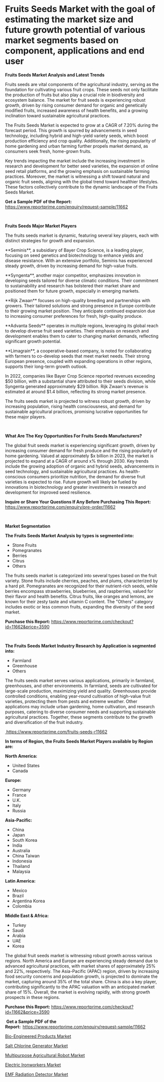 <p><h1>Fruits Seeds Market with the goal of estimating the market size and future growth potential of various market segments based on component, applications and end user</h1></p><p><strong>Fruits Seeds Market Analysis and Latest Trends</strong></p>
<p><p>Fruits seeds are vital components of the agricultural industry, serving as the foundation for cultivating various fruit crops. These seeds not only facilitate the production of fruits but also play a crucial role in biodiversity and ecosystem balance. The market for fruit seeds is experiencing robust growth, driven by rising consumer demand for organic and genetically modified fruits, increased awareness of health benefits, and a growing inclination toward sustainable agricultural practices.</p><p>The Fruits Seeds Market is expected to grow at a CAGR of 7.20% during the forecast period. This growth is spurred by advancements in seed technology, including hybrid and high-yield variety seeds, which boost production efficiency and crop quality. Additionally, the rising popularity of home gardening and urban farming further propels market demand, as consumers seek fresh, home-grown fruits.</p><p>Key trends impacting the market include the increasing investment in research and development for better seed varieties, the expansion of online seed retail platforms, and the growing emphasis on sustainable farming practices. Moreover, the market is witnessing a shift toward natural and organic fruit seeds, aligning with the global trend toward healthier lifestyles. These factors collectively contribute to the dynamic landscape of the Fruits Seeds Market.</p></p>
<p><strong>Get a Sample PDF of the Report:&nbsp;</strong> <a href="https://www.reportprime.com/enquiry/request-sample/11662?utm_campaign=9&utm_medium=2&utm_source=Github&utm_content=ia&utm_term=24122024&utm_id=fruits-seeds">https://www.reportprime.com/enquiry/request-sample/11662</a></p>
<p>&nbsp;</p>
<p><strong>Fruits Seeds Major Market Players</strong></p>
<p><p>The fruits seeds market is dynamic, featuring several key players, each with distinct strategies for growth and expansion. </p><p>**Seminis**, a subsidiary of Bayer Crop Science, is a leading player, focusing on seed genetics and biotechnology to enhance yields and disease resistance. With an extensive portfolio, Seminis has experienced steady growth, driven by increasing demand for high-value fruits.</p><p>**Syngenta**, another major competitor, emphasizes innovation in developing seeds tailored for diverse climatic conditions. Their commitment to sustainability and research has bolstered their market share and positioned them for future growth, especially in emerging markets.</p><p>**Rijk Zwaan** focuses on high-quality breeding and partnerships with growers. Their tailored solutions and strong presence in Europe contribute to their growing market position. They anticipate continued expansion due to increasing consumer preferences for fresh, high-quality produce.</p><p>**Advanta Seeds** operates in multiple regions, leveraging its global reach to develop diverse fruit seed varieties. Their emphasis on research and development enables them to cater to changing market demands, reflecting significant growth potential.</p><p>**Limagrain**, a cooperative-based company, is noted for collaborating with farmers to co-develop seeds that meet market needs. Their strong European presence, coupled with expanding operations in other regions, supports their long-term growth outlook.</p><p>In 2022, companies like Bayer Crop Science reported revenues exceeding $50 billion, with a substantial share attributed to their seeds division, while Syngenta generated approximately $29 billion. Rijk Zwaan's revenue is estimated at around $1.4 billion, reflecting its strong market presence.</p><p>The fruits seeds market is projected to witness robust growth, driven by increasing population, rising health consciousness, and demand for sustainable agricultural practices, promising lucrative opportunities for these major players.</p></p>
<p>&nbsp;</p>
<p><strong>What Are The Key Opportunities For Fruits Seeds Manufacturers?</strong></p>
<p><p>The global fruit seeds market is experiencing significant growth, driven by increasing consumer demand for fresh produce and the rising popularity of home gardening. Valued at approximately $x billion in 2023, the market is projected to expand at a CAGR of around x% through 2030. Key trends include the growing adoption of organic and hybrid seeds, advancements in seed technology, and sustainable agricultural practices. As health-conscious consumers prioritize nutrition, the demand for diverse fruit varieties is expected to rise. Future growth will likely be fueled by innovations in biotechnology and greater investments in research and development for improved seed resilience.</p></p>
<p><strong>Inquire or Share Your Questions If Any Before Purchasing This Report:</strong> <a href="https://www.reportprime.com/enquiry/pre-order/11662?utm_campaign=9&utm_medium=2&utm_source=Github&utm_content=ia&utm_term=24122024&utm_id=fruits-seeds">https://www.reportprime.com/enquiry/pre-order/11662</a></p>
<p>&nbsp;</p>
<p><strong>Market Segmentation</strong></p>
<p><strong>The Fruits Seeds Market Analysis by types is segmented into:</strong></p>
<p><ul><li>Stone Fruits</li><li>Pomegranates</li><li>Berries</li><li>Citrus</li><li>Others</li></ul></p>
<p><p>The fruits seeds market is categorized into several types based on the fruit variety. Stone fruits include cherries, peaches, and plums, characterized by a hard pit. Pomegranates are recognized for their nutrient-rich seeds, while berries encompass strawberries, blueberries, and raspberries, valued for their flavor and health benefits. Citrus fruits, like oranges and lemons, are known for their zesty taste and vitamin C content. The "Others" category includes exotic or less common fruits, expanding the diversity of the seed market.</p></p>
<p><strong>Purchase this Report:&nbsp;</strong><a href="https://www.reportprime.com/checkout?id=11662&price=3590&utm_campaign=9&utm_medium=2&utm_source=Github&utm_content=ia&utm_term=24122024&utm_id=fruits-seeds">https://www.reportprime.com/checkout?id=11662&price=3590</a></p>
<p>&nbsp;</p>
<p><strong>The Fruits Seeds Market Industry Research by Application is segmented into:</strong></p>
<p><ul><li>Farmland</li><li>Greenhouse</li><li>Others</li></ul></p>
<p><p>The fruits seeds market serves various applications, primarily in farmland, greenhouses, and other environments. In farmland, seeds are cultivated for large-scale production, maximizing yield and quality. Greenhouses provide controlled conditions, enabling year-round cultivation of high-value fruit varieties, protecting them from pests and extreme weather. Other applications may include urban gardening, home cultivation, and research purposes, catering to diverse consumer needs and supporting sustainable agricultural practices. Together, these segments contribute to the growth and diversification of the fruit industry.</p></p>
<p><a href="https://www.reportprime.com/fruits-seeds-r11662?utm_campaign=9&utm_medium=2&utm_source=Github&utm_content=ia&utm_term=24122024&utm_id=fruits-seeds">&nbsp;https://www.reportprime.com/fruits-seeds-r11662</a></p>
<p><strong>In terms of Region, the Fruits Seeds Market Players available by Region are:</strong></p>
<p>
    <p> <strong> North America: </strong>
        <ul>
            <li>United States</li>
            <li>Canada</li>
        </ul>
        </p> 
    <p> <strong> Europe: </strong>
        <ul>
            <li>Germany</li>
            <li>France</li>
            <li>U.K.</li>
            <li>Italy</li>
            <li>Russia</li>
        </ul>
        </p> 
    <p> <strong> Asia-Pacific: </strong>
        <ul>
            <li>China</li>
            <li>Japan</li>
            <li>South Korea</li>
            <li>India</li>
            <li>Australia</li>
            <li>China Taiwan</li>
            <li>Indonesia</li>
            <li>Thailand</li>
            <li>Malaysia</li>
        </ul>
        </p> 
    <p> <strong> Latin America: </strong>
        <ul>
            <li>Mexico</li>
            <li>Brazil</li>
            <li>Argentina Korea</li>
            <li>Colombia</li>
        </ul>
        </p> 
    <p> <strong> Middle East & Africa: </strong>
        <ul>
            <li>Turkey</li>
            <li>Saudi</li>
            <li>Arabia</li>
            <li>UAE</li>
            <li>Korea</li>
        </ul>
    </p>
    </p>
<p><p>The global fruit seeds market is witnessing robust growth across various regions. North America and Europe are experiencing steady demand due to advanced agricultural practices, with market shares of approximately 25% and 22%, respectively. The Asia-Pacific (APAC) region, driven by increasing food security concerns and population growth, is projected to dominate the market, capturing around 35% of the total share. China is also a key player, contributing significantly to the APAC valuation with an anticipated market share of 15%. Overall, the market is evolving rapidly, with strong growth prospects in these regions.</p></p>
<p><strong>Purchase this Report: </strong><a href="https://www.reportprime.com/checkout?id=11662&price=3590&utm_campaign=9&utm_medium=2&utm_source=Github&utm_content=ia&utm_term=24122024&utm_id=fruits-seeds">https://www.reportprime.com/checkout?id=11662&price=3590</a></p>
<p>&nbsp;<strong>Get a Sample PDF of the Report:&nbsp;&nbsp;</strong><a href="https://www.reportprime.com/enquiry/request-sample/11662?utm_campaign=9&utm_medium=2&utm_source=Github&utm_content=ia&utm_term=24122024&utm_id=fruits-seeds">https://www.reportprime.com/enquiry/request-sample/11662</a></p>
<p><strong></strong></p>
<p><p><a href="https://github.com/WashimHussain441/Market-Research-Report-List-1/blob/main/bio-engineered-products-market.md?utm_campaign=9&utm_medium=2&utm_source=Github&utm_content=ia&utm_term=24122024&utm_id=fruits-seeds">Bio-Engineered Products Market</a></p><p><a href="https://www.linkedin.com/pulse/in-depth-analysis-salt-chlorine-generator-market-selling-lhiye?utm_campaign=9&utm_medium=2&utm_source=Github&utm_content=ia&utm_term=24122024&utm_id=fruits-seeds">Salt Chlorine Generator Market</a></p><p><a href="https://www.linkedin.com/pulse/future-market-revenue-growth-multipurpose-agricultural-robot-7kc5e?utm_campaign=9&utm_medium=2&utm_source=Github&utm_content=ia&utm_term=24122024&utm_id=fruits-seeds">Multipurpose Agricultural Robot Market</a></p><p><a href="https://github.com/SanjidaMahmud54/Market-Research-Report-List-1/blob/main/electric-ironworkers-market.md?utm_campaign=9&utm_medium=2&utm_source=Github&utm_content=ia&utm_term=24122024&utm_id=fruits-seeds">Electric Ironworkers Market</a></p><p><a href="https://www.linkedin.com/pulse/comprehensive-analysis-emf-radiation-detector-market-growth-a3fpe?utm_campaign=9&utm_medium=2&utm_source=Github&utm_content=ia&utm_term=24122024&utm_id=fruits-seeds">EMF Radiation Detector Market</a></p></p>